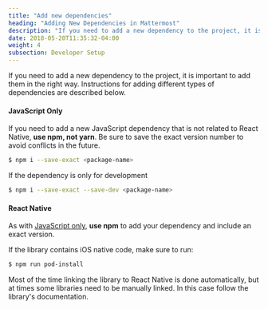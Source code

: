 ```yaml
---
title: "Add new dependencies"
heading: "Adding New Dependencies in Mattermost"
description: "If you need to add a new dependency to the project, it is important to add them in the right way. Find out how."
date: 2018-05-20T11:35:32-04:00
weight: 4
subsection: Developer Setup
---
```


If you need to add a new dependency to the project, it is important to add them in the right way. Instructions for adding different types of dependencies are described below.

#### JavaScript Only

If you need to add a new JavaScript dependency that is not related to React Native, **use npm, not yarn**. Be sure to save the exact version number to avoid conflicts in the future.

```sh
$ npm i --save-exact <package-name>
```

If the dependency is only for development
```sh
$ npm i --save-exact --save-dev <package-name>
```

#### React Native

As with [JavaScript only](#javascript-only), **use npm** to add your dependency and include an exact version.

If the library contains iOS native code, make sure to run:

```sh
$ npm run pod-install
```

Most of the time linking the library to React Native is done automatically, but at times some libraries need to be manually linked. In this case follow the library's documentation.
